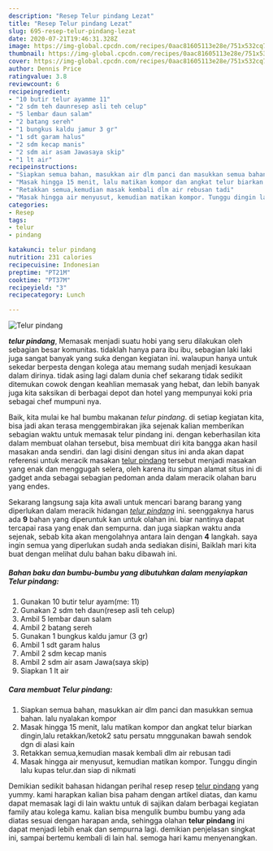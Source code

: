 ```yaml
---
description: "Resep Telur pindang Lezat"
title: "Resep Telur pindang Lezat"
slug: 695-resep-telur-pindang-lezat
date: 2020-07-21T19:46:31.328Z
image: https://img-global.cpcdn.com/recipes/0aac81605113e28e/751x532cq70/telur-pindang-foto-resep-utama.jpg
thumbnail: https://img-global.cpcdn.com/recipes/0aac81605113e28e/751x532cq70/telur-pindang-foto-resep-utama.jpg
cover: https://img-global.cpcdn.com/recipes/0aac81605113e28e/751x532cq70/telur-pindang-foto-resep-utama.jpg
author: Dennis Price
ratingvalue: 3.8
reviewcount: 6
recipeingredient:
- "10 butir telur ayamme 11"
- "2 sdm teh daunresep asli teh celup"
- "5 lembar daun salam"
- "2 batang sereh"
- "1 bungkus kaldu jamur 3 gr"
- "1 sdt garam halus"
- "2 sdm kecap manis"
- "2 sdm air asam Jawasaya skip"
- "1 lt air"
recipeinstructions:
- "Siapkan semua bahan, masukkan air dlm panci dan masukkan semua bahan. lalu nyalakan kompor"
- "Masak hingga 15 menit, lalu matikan kompor dan angkat telur biarkan dingin,lalu retakkan/ketok2 satu persatu mnggunakan bawah sendok dgn di alasi kain"
- "Retakkan semua,kemudian masak kembali dlm air rebusan tadi"
- "Masak hingga air menyusut, kemudian matikan kompor. Tunggu dingin lalu kupas telur.dan siap di nikmati"
categories:
- Resep
tags:
- telur
- pindang

katakunci: telur pindang 
nutrition: 231 calories
recipecuisine: Indonesian
preptime: "PT21M"
cooktime: "PT37M"
recipeyield: "3"
recipecategory: Lunch

---
```



![Telur pindang](https://img-global.cpcdn.com/recipes/0aac81605113e28e/751x532cq70/telur-pindang-foto-resep-utama.jpg)

<b><i>telur pindang</i></b>, Memasak menjadi suatu hobi yang seru dilakukan oleh sebagian besar komunitas. tidaklah hanya para ibu ibu, sebagian laki laki juga sangat banyak yang suka dengan kegiatan ini. walaupun hanya untuk sekedar berpesta dengan kolega atau memang sudah menjadi kesukaan dalam dirinya. tidak asing lagi dalam dunia chef sekarang tidak sedikit ditemukan cowok dengan keahlian memasak yang hebat, dan lebih banyak juga kita saksikan di berbagai depot dan hotel yang mempunyai koki pria sebagai chef mumpuni nya.



Baik, kita mulai ke hal bumbu makanan <i>telur pindang</i>. di setiap kegiatan kita, bisa jadi akan terasa menggembirakan jika sejenak kalian memberikan sebagian waktu untuk memasak telur pindang ini. dengan keberhasilan kita dalam membuat olahan tersebut, bisa membuat diri kita bangga akan hasil masakan anda sendiri. dan lagi disini dengan situs ini anda akan dapat referensi untuk meracik masakan <u>telur pindang</u> tersebut menjadi masakan yang enak dan menggugah selera, oleh karena itu simpan alamat situs ini di gadget anda sebagai sebagian pedoman anda dalam meracik olahan baru yang endes.


Sekarang langsung saja kita awali untuk mencari barang barang yang diperlukan dalam meracik hidangan <u><i>telur pindang</i></u> ini. seenggaknya harus ada <b>9</b> bahan yang diperuntuk kan untuk olahan ini. biar nantinya dapat tercapai rasa yang enak dan sempurna. dan juga siapkan waktu anda sejenak, sebab kita akan mengolahnya antara lain dengan <b>4</b> langkah. saya ingin semua yang diperlukan sudah anda sediakan disini, Baiklah mari kita buat dengan melihat dulu bahan baku dibawah ini.

<!--inarticleads1-->

##### Bahan baku dan bumbu-bumbu yang dibutuhkan dalam menyiapkan Telur pindang:

1. Gunakan 10 butir telur ayam(me: 11)
1. Gunakan 2 sdm teh daun(resep asli teh celup)
1. Ambil 5 lembar daun salam
1. Ambil 2 batang sereh
1. Gunakan 1 bungkus kaldu jamur (3 gr)
1. Ambil 1 sdt garam halus
1. Ambil 2 sdm kecap manis
1. Ambil 2 sdm air asam Jawa(saya skip)
1. Siapkan 1 lt air




<!--inarticleads2-->

##### Cara membuat Telur pindang:

1. Siapkan semua bahan, masukkan air dlm panci dan masukkan semua bahan. lalu nyalakan kompor
1. Masak hingga 15 menit, lalu matikan kompor dan angkat telur biarkan dingin,lalu retakkan/ketok2 satu persatu mnggunakan bawah sendok dgn di alasi kain
1. Retakkan semua,kemudian masak kembali dlm air rebusan tadi
1. Masak hingga air menyusut, kemudian matikan kompor. Tunggu dingin lalu kupas telur.dan siap di nikmati




Demikian sedikit bahasan hidangan perihal resep resep <u>telur pindang</u> yang yummy. kami harapkan kalian bisa paham dengan artikel diatas, dan kamu dapat memasak lagi di lain waktu untuk di sajikan dalam berbagai kegiatan family atau kolega kamu. kalian bisa mengulik bumbu bumbu yang ada diatas sesuai dengan harapan anda, sehingga olahan <b>telur pindang</b> ini dapat menjadi lebih enak dan sempurna lagi. demikian penjelasan singkat ini, sampai bertemu kembali di lain hal. semoga hari kamu menyenangkan.
